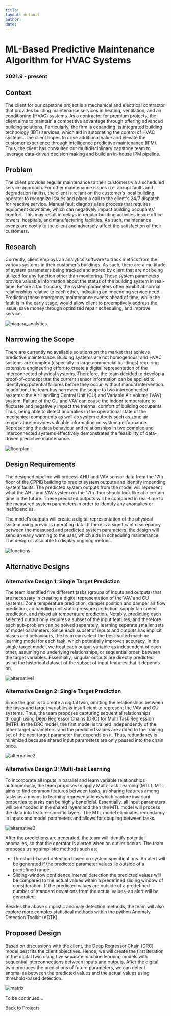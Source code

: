 ```yaml
---
title: 
layout: default
author: 
date: 
---
```


# ML-Based Predictive Maintenance Algorithm for HVAC Systems

### 2021.9 - present

## Context
The client for our capstone project is a mechanical and electrical contractor that provides building maintenance services in heating, ventilation, and air conditioning (HVAC) systems. As a contractor for premium projects, the client aims to maintain a competitive advantage through offering advanced building solutions. Particularly, the firm is expanding its integrated building technology (IBT) services, which aid in automating the control of HVAC systems. The client hopes to drive additional value and elevate the customer experience through intelligence predictive maintenance (IPM). Thus, the client has consulted our multidisciplinary capstone team to leverage data-driven decision making and build an in-house IPM pipeline. 



## Problem
The client provides regular maintenance to their customers via a scheduled service approach. For other maintenance issues (i.e. abrupt faults and degradation faults), the client is reliant on the customer’s local building operator to recognize issues and place a call to the client's 24/7 dispatch for reactive service. Manual fault diagnosis is a process that requires equipment downtime, which can negatively impact building occupants’ comfort. This may result in delays in regular building activities inside office towers, hospitals, and manufacturing facilities. As such, maintenance events are costly to the client and adversely affect the satisfaction of their customers. 

## Research
Currently, client employs an analytics software to track metrics from the various systems in their customer’s buildings. As such, there are a multitude of system parameters being tracked and stored by client that are not being utilized for any function other than monitoring. These system parameters provide valuable information about the status of the building system in real-time. Before a fault occurs, the system parameters often exhibit abnormal relationships relative to each other, indicating an impending service need. Predicting these emergency maintenance events ahead of time, while the fault is in the early stage, would allow client to preemptively address the issue, save money through optimized repair scheduling, and improve service. 

![niagara_analytics](../assets/img/projects/aps490_niagara_analytics.png)

## Narrowing the Scope
There are currently no available solutions on the market that achieve predictive maintenance. Building systems are not homogenous, and HVAC systems are complex (especially in large commercial buildings) requiring extensive engineering effort to create a digital representation of the interconnected physical systems. Therefore, the team decided to develop a proof-of-concept that the current sensor information can be applied to identifying potential failures before they occur, without manual intervention. In addition, the team has narrowed the scope to two interconnected systems: the Air Handling Central Unit (CU) and Variable Air Volume (VAV) system. Failure of the CU and VAV can cause the indoor temperature to fluctuate and negatively impact the thermal comfort of building occupants. Thus, being able to detect anomalies in the operational state of the mechanical components as well as system outputs such as zone air temperature provides valuable information on system performance. Representing the data behaviour and relationships in two complex and interconnected systems effectively demonstrates the feasibility of data-driven predictive maintenance. 

![floorplan](../assets/img/projects/aps490_floorplan.png)

## Design Requirements

The designed pipeline will process AHU and VAV sensor data from the 17th floor of the CPPIB building to predict system outputs and identify impending system faults. The predicted system outputs from the model will represent what the AHU and VAV system on the 17th floor should look like at a certain time in the future. These predicted outputs will be compared in real-time to the measured system parameters in order to identify any anomalies or inefficiencies. 

The model’s outputs will create a digital representation of the physical system using previous operating data. If there is a significant discrepancy between the measured and predicted system parameters, the design will send an early warning to the user, which aids in scheduling maintenance. The design is also able to display ongoing metrics. 

![functions](../assets/img/projects/aps490_functions.png)

## Alternative Designs

### Alternative Design 1: Single Target Prediction
The team identified five different tasks (groups of inputs and outputs) that are necessary in creating a digital representation of the VAV and CU systems: Zone temperature prediction, damper position and damper air flow prediction, air handling unit static pressure prediction, supply fan speed prediction, and mixed air temperature prediction. Notably, predicting each selected output only requires a subset of the input features, and therefore each sub-problem can be solved separately, learning separate smaller sets of model parameters. Since each subset of inputs and outputs has implicit biases and behaviours, the team can select the best-suited machine learning model for each task, which potentially improves accuracy. In the single target model, we treat each output variable as independent of each other, assuming no underlying relationships, or sequential order, between the target variables. Essentially, singular outputs are directly predicted using the historical dataset of the subset of input features that it depends on. 

![alternative1](../assets/img/projects/aps490_alternative1.png)

### Alternative Design 2: Single Target Prediction
Since the goal is to create a digital twin, omitting the relationships between the tasks and target variables is insufficient to represent the VAV and CU systems. Thus, the team proposes capturing sequential relationships through using Deep Regressor Chains (DRC) for Multi Task Regression (MTR). In the DRC model, the first model is trained independently of the other target parameters, and the predicted values are added to the training set of the next target parameter that depends on it. Thus, redundancy is minimized because shared input parameters are only passed into the chain once. 

![alternative2](../assets/img/projects/aps490_alternative2.png)

### Alternative Design 3: Multi-task Learning
To incorporate all inputs in parallel and learn variable relationships autonomously, the team proposes to apply Multi-Task Learning (MTL). MTL aims to find common features between tasks, as sharing features among tasks as a means to learning representations which capture invariant properties to tasks can be highly beneficial. Essentially, all input parameters will be encoded in the shared layers and then the MTL model will process the data into feature-specific layers. The MTL model eliminates redundancy in inputs and model parameters and allows for coupling between tasks.

![alternative3](../assets/img/projects/aps490_alternative3.png)

After the predictions are generated, the team will identify potential anomalies, so that the operator is alerted when an outlier occurs. The team proposes using simplistic methods such as:
* Threshold-based detection based on system specifications. An alert will be generated if the predicted parameter values lie outside of a predefined range.
* Sliding-window confidence interval detection the predicted values will be compared to the actual values within a predefined sliding window of consideration. If the predicted values are outside of a predefined number of standard deviations from the actual values, an alert will be generated.

Besides the above simplistic anomaly detection methods, the team will also explore more complex statistical methods within the python Anomaly Detection Toolkit (ADTK).

## Proposed Design
Based on discussions with the client,  the Deep Regressor Chain (DRC) model best fits the client objectives. Hence, we will create the first iteration of the digital twin using five separate machine learning models with sequential interconnections between inputs and outputs. After the digital twin produces the predictions of future parameters, we can detect anomalies between the predicted values and the actual values using threshold-based detection.

![matrix](../assets/img/projects/aps490_matrix.png)

To be continued...

[Back to Projects](../projects.html)
